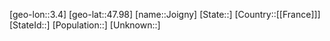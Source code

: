 ﻿---
location: [47.98,3.4]
mapzoom: [7,12] 
mapmarker: city 
type: City
tags:
- geo/City


SpocWebEntityId: 31211
isDeleted: false
confidential: public

---
[geo-lon::3.4]
[geo-lat::47.98]
[name::Joigny]
[State::]
[Country::[[France]]]
[StateId::]
[Population::]
[Unknown::]

